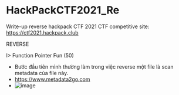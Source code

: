 # HackPackCTF2021_Re
Write-up reverse hackpack CTF 2021
CTF competitive site: https://ctf2021.hackpack.club

REVERSE

I> Function Pointer Fun (50)
* Bước đầu tiên mình thường làm trong việc reverse một file là scan metadata của file này.
* https://www.metadata2go.com
* ![image](https://user-images.githubusercontent.com/83124718/115960618-a5032680-a53c-11eb-850f-9d09dfe50200.png)
